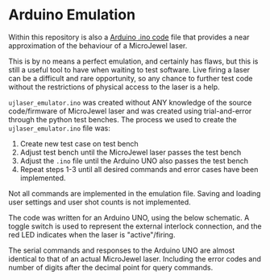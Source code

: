 # Arduino Emulation
Within this repository is also a [Arduino .ino code](https://github.com/Student-Space-Programs-Laboratory/py-ujlaser/blob/master/arduino-spoof/ujlaser_emulator/ujlaser_emulator.ino) file that provides a near approximation of the behaviour of a MicroJewel laser.

This is by no means a perfect emulation, and certainly has flaws, but this is still a useful tool to have when waiting to test software. Live firing a laser can be a difficult and rare opportunity, so any chance to further test code without the restrictions of physical access to the laser is a help. 

`ujlaser_emulator.ino` was created without ANY knowledge of the source code/firmware of MicroJewel laser and was created using trial-and-error through the python test benches. The process we used to create the `ujlaser_emulator.ino` file was:
1. Create new test case on test bench
2. Adjust test bench until the MicroJewel laser passes the test bench
3. Adjust the `.ino` file until the Arduino UNO also passes the test bench
4. Repeat steps 1-3 until all desired commands and error cases have been implemented.

Not all commands are implemented in the emulation file. Saving and loading user settings and user shot counts is not implemented.

The code was written for an Arduino UNO, using the below schematic. A toggle switch is used to represent the external interlock connection, and the red LED indicates when the laser is "active"/firing.

The serial commands and responses to the Arduino UNO are almost identical to that of an actual MicroJewel laser. Including the error codes and number of digits after the decimal point for query commands.
